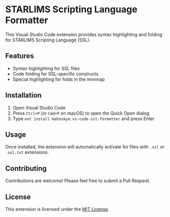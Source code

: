 # STARLIMS Scripting Language Formatter

This Visual Studio Code extension provides syntax highlighting and folding for STARLIMS Scripting Language (SSL).

## Features

-   Syntax highlighting for SSL files
-   Code folding for SSL-specific constructs
-   Special highlighting for folds in the minimap

## Installation

1. Open Visual Studio Code
2. Press `Ctrl+P` (or `Cmd+P` on macOS) to open the Quick Open dialog
3. Type `ext install mahoskye.vs-code-ssl-formatter` and press Enter

## Usage

Once installed, the extension will automatically activate for files with `.ssl` or `.ssl.txt` extensions.

## Contributing

Contributions are welcome! Please feel free to submit a Pull Request.

## License

This extension is licensed under the [MIT License](LICENSE).
